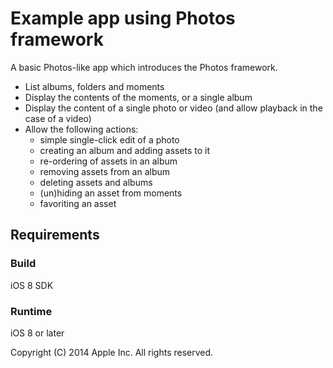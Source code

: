 # Example app using Photos framework

A basic Photos-like app which introduces the Photos framework. 
- List albums, folders and moments
- Display the contents of the moments, or a single album
- Display the content of a single photo or video (and allow playback in the case of a video)
- Allow the following actions:
    * simple single-click edit of a photo
    * creating an album and adding assets to it
    * re-ordering of assets in an album
    * removing assets from an album
    * deleting assets and albums
    * (un)hiding an asset from moments
    * favoriting an asset


## Requirements

### Build

iOS 8 SDK

### Runtime

iOS 8 or later

Copyright (C) 2014 Apple Inc. All rights reserved.
